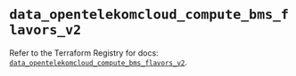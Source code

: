 # `data_opentelekomcloud_compute_bms_flavors_v2`

Refer to the Terraform Registry for docs: [`data_opentelekomcloud_compute_bms_flavors_v2`](https://registry.terraform.io/providers/opentelekomcloud/opentelekomcloud/1.36.34/docs/data-sources/compute_bms_flavors_v2).
